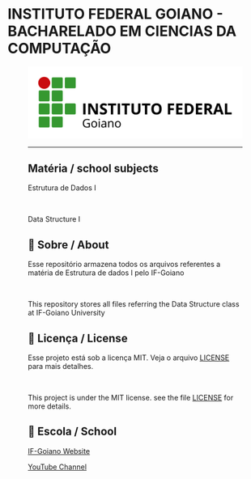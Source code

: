 # INSTITUTO FEDERAL GOIANO - BACHARELADO EM CIENCIAS DA COMPUTAÇÃO
<figure>

  <img src="logo%20IF-Goiano.png" alt="IF-Goiano logo">

---

## Matéria / school subjects

Estrutura de Dados I

<br>

Data Structure I

## 🚀 Sobre / About

Esse repositório armazena todos os arquivos referentes a matéria de Estrutura de dados I pelo IF-Goiano
  
<br>
  
This repository stores all files referring the Data Structure class at IF-Goiano University

## 📝 Licença / License

Esse projeto está sob a licença MIT. Veja o arquivo [LICENSE](/LICENSE) para mais detalhes.

<br>

This project is under the MIT license. see the file [LICENSE](/LICENSE) for more details.

## 🏫 Escola / School 

[IF-Goiano Website](https://ifgoiano.edu.br/home/index.php)

[YouTube Channel](https://www.youtube.com/user/ifgoiano)


